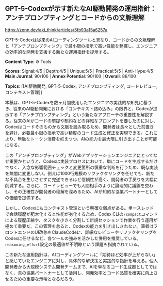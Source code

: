 ## GPT-5-Codexが示す新たなAI駆動開発の運用指針：アンチプロンプティングとコードからの文脈理解

https://zenn.dev/aki_think/articles/5fb93a15a6257a

GPT-5-Codexは従来のAIコーディングツールと異なり、コードからの文脈理解と「アンチプロンプティング」で最小限の指示で高い性能を発揮し、エンジニアの効率的な開発を支援する新たな運用指針を提示する。

**Content Type**: ⚙️ Tools

**Scores**: Signal:4/5 | Depth:4/5 | Unique:5/5 | Practical:5/5 | Anti-Hype:4/5
**Main Journal**: 90/100 | **Annex Potential**: 90/100 | **Overall**: 88/100

**Topics**: [[AI駆動開発, GPT-5-Codex, アンチプロンプティング, コードレビュー, コンテキスト管理]]

本稿は、GPT-5-Codexを数ヶ月間使用したエンジニアの実践的な知見に基づき、従来のAI駆動開発における「コンテキスト詰め込み」の限界と、Codexが提示する「アンチプロンプティング」という新たなアプローチの重要性を解説する。従来のAIがコードの前提や制約などの詳細なプロンプトを要したのに対し、Codexはコードそのものから文脈を読み取るため、開発者は長々とした前置きを避け、必要最小限の指示で高い精度のコード生成と修正を実現できる。これにより、無駄なトークン消費を抑えつつ、AIの能力を最大限に引き出すことが可能になる。

この「アンチプロンプティング」がWebアプリケーションエンジニアにとってなぜ重要かというと、Codexは実装プロセスにおいて、単にコードを生成するだけでなく、入念な影響範囲チェックと変更箇所の慎重な判断を行うため、既存実装を無闇に変更しない。例えば1000行規模のリファクタリングを任せても、新たな不具合を生じさせずに完遂できるほど信頼性が高く、開発者の手戻りを大幅に削減する。さらに、コードレビューでも人間相手のように論理的に議論を交わし、その正確性が開発者の理解を深めるため、AIが知的な協業パートナーとしての価値を提供する。

しかし、Codexにもコンテキスト管理という明確な弱点がある。単一スレッドで会話履歴が肥大化すると性能が劣化するため、Codex CLIの`/compact`コマンドによる履歴圧縮や、タスクを小さく分割して新規セッションで作業を行う運用が極めて重要だ。この管理を怠ると、Codexの能力を引き出しきれない。筆者はフロントエンドのUI改修をClaudeCodeに、詳細なレビューやリファクタリングをCodexに任せるなど、各ツールの強みを活かした併用を推奨している。`reasoning_effort`設定の最適値が不明瞭という課題も指摘されている。

この新たな運用指針は、AIコーディングツールに「期待ほど効率が上がらない」と感じていたエンジニアに対し、具体的な解決策と実践的な指針を与える。個人開発者から大規模システム開発チームまで、AIを単なるコード生成器としてではなく、真の協業パートナーとして活用し、開発効率とコード品質を確実に向上させるための重要な示唆となるだろう。